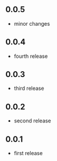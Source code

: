 ## 0.0.5
* minor changes

## 0.0.4
* fourth release

## 0.0.3
* third release

## 0.0.2
* second release

## 0.0.1
* first release
